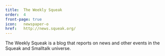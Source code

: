 ```yaml
---
title:  The Weekly Squeak
order:  4
front-page: true
icon:   newspaper-o
href:   http://news.squeak.org/
---
```

The Weekly Squeak is a blog that reports on news and other events in the Squeak
and Smalltalk universe.
